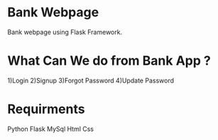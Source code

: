 # Bank Webpage
Bank webpage using Flask Framework.

# What Can We do from Bank App ?
1)Login
2)Signup
3)Forgot Password
4)Update Password

# Requirments
Python
Flask
MySql
Html
Css
